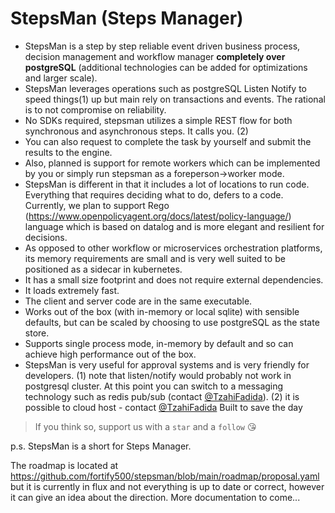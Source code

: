 # StepsMan (Steps Manager)
* StepsMan is a step by step reliable event driven business process, decision management and workflow manager **completely over postgreSQL** (additional technologies can be added for optimizations and larger scale).
* StepsMan leverages operations such as postgreSQL Listen Notify to speed things(1) up but main rely on transactions and events. The rational is to not compromise on reliability.
* No SDKs required, stepsman utilizes a simple REST flow for both synchronous and asynchronous steps. It calls you. (2)
* You can also request to complete the task by yourself and submit the results to the engine.
* Also, planned is support for remote workers which can be implemented by you or simply run stepsman as a foreperson->worker mode.
* StepsMan is different in that it includes a lot of locations to run code. Everything that requires deciding what to do, defers to a code. Currently, we plan to support Rego (https://www.openpolicyagent.org/docs/latest/policy-language/) language which is based on datalog and is more elegant and resilient for decisions.
* As opposed to other workflow or microservices orchestration platforms, its memory requirements are small and is very well suited to be positioned as a sidecar in kubernetes.
* It has a small size footprint and does not require external dependencies.
* It loads extremely fast.
* The client and server code are in the same executable.
* Works out of the box (with in-memory or local sqlite) with sensible defaults, but can be scaled by choosing to use postgreSQL as the state store.
* Supports single process mode, in-memory by default and so can achieve high performance out of the box. 
* StepsMan is very useful for approval systems and is very friendly for developers.
(1) note that listen/notify would probably not work in postgresql cluster. At this point you can switch to a messaging technology such as redis pub/sub (contact [@TzahiFadida](https://www.linkedin.com/in/tzahi/)).
(2) it is possible to cloud host - contact [@TzahiFadida](https://www.linkedin.com/in/tzahi/)
Built to save the day
> If you think so, support us with a `star` and a `follow` 😘 

p.s. StepsMan is a short for Steps Manager.

The roadmap is located at https://github.com/fortify500/stepsman/blob/main/roadmap/proposal.yaml but it is currently in flux and not everything is up to date or correct, however it can give an idea about the direction.
More documentation to come...